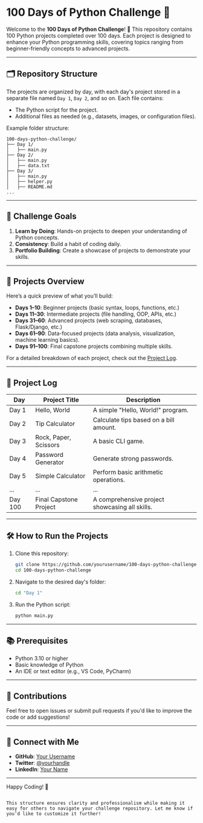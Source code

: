 # 100 Days of Python Challenge 🚀

Welcome to the **100 Days of Python Challenge**! 🎉 This repository contains 100 Python projects completed over 100 days. Each project is designed to enhance your Python programming skills, covering topics ranging from beginner-friendly concepts to advanced projects.

---

## 🗂 Repository Structure

The projects are organized by day, with each day's project stored in a separate file named `Day 1`, `Day 2`, and so on. Each file contains:
- The Python script for the project.
- Additional files as needed (e.g., datasets, images, or configuration files).

Example folder structure:
```
100-days-python-challenge/
├── Day 1/
│   ├── main.py
├── Day 2/
│   ├── main.py
│   ├── data.txt
├── Day 3/
│   ├── main.py
│   ├── helper.py
│   ├── README.md
...
```

---

## 🧠 Challenge Goals
1. **Learn by Doing**: Hands-on projects to deepen your understanding of Python concepts.
2. **Consistency**: Build a habit of coding daily.
3. **Portfolio Building**: Create a showcase of projects to demonstrate your skills.

---

## 📜 Projects Overview

Here’s a quick preview of what you’ll build:
- **Days 1–10**: Beginner projects (basic syntax, loops, functions, etc.)
- **Days 11–30**: Intermediate projects (file handling, OOP, APIs, etc.)
- **Days 31–60**: Advanced projects (web scraping, databases, Flask/Django, etc.)
- **Days 61–90**: Data-focused projects (data analysis, visualization, machine learning basics).
- **Days 91–100**: Final capstone projects combining multiple skills.

For a detailed breakdown of each project, check out the [Project Log](#📑-project-log).

---

## 📑 Project Log

| Day  | Project Title               | Description                                   |
|------|-----------------------------|-----------------------------------------------|
| Day 1 | Hello, World               | A simple "Hello, World!" program.            |
| Day 2 | Tip Calculator             | Calculate tips based on a bill amount.       |
| Day 3 | Rock, Paper, Scissors      | A basic CLI game.                            |
| Day 4 | Password Generator         | Generate strong passwords.                   |
| Day 5 | Simple Calculator          | Perform basic arithmetic operations.         |
| ...  | ...                         | ...                                           |
| Day 100 | Final Capstone Project    | A comprehensive project showcasing all skills.|

---

## 🛠 How to Run the Projects

1. Clone this repository:
   ```bash
   git clone https://github.com/yourusername/100-days-python-challenge.git
   cd 100-days-python-challenge
   ```

2. Navigate to the desired day's folder:
   ```bash
   cd "Day 1"
   ```

3. Run the Python script:
   ```bash
   python main.py
   ```

---

## 📚 Prerequisites

- Python 3.10 or higher
- Basic knowledge of Python
- An IDE or text editor (e.g., VS Code, PyCharm)

---

## 🤝 Contributions

Feel free to open issues or submit pull requests if you'd like to improve the code or add suggestions!

---

## 🔗 Connect with Me

- **GitHub**: [Your Username](https://github.com/yourusername)
- **Twitter**: [@yourhandle](https://twitter.com/yourhandle)
- **LinkedIn**: [Your Name](https://linkedin.com/in/yourname)

---

Happy Coding! 🚀
```

This structure ensures clarity and professionalism while making it easy for others to navigate your challenge repository. Let me know if you’d like to customize it further!
